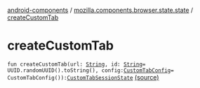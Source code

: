 [android-components](../index.md) / [mozilla.components.browser.state.state](index.md) / [createCustomTab](./create-custom-tab.md)

# createCustomTab

`fun createCustomTab(url: `[`String`](https://kotlinlang.org/api/latest/jvm/stdlib/kotlin/-string/index.html)`, id: `[`String`](https://kotlinlang.org/api/latest/jvm/stdlib/kotlin/-string/index.html)` = UUID.randomUUID().toString(), config: `[`CustomTabConfig`](-custom-tab-config/index.md)` = CustomTabConfig()): `[`CustomTabSessionState`](-custom-tab-session-state/index.md) [(source)](https://github.com/mozilla-mobile/android-components/blob/master/components/browser/state/src/main/java/mozilla/components/browser/state/state/CustomTabSessionState.kt#L24)